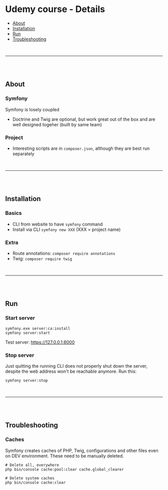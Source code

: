# Udemy course - Details

- [About](#about)
- [Installation](#installation)
- [Run](#run)
- [Troubleshooting](#troubleshooting)

<br>

---

<br><br>

## About

### Symfony

Symfony is losely coupled

- Doctrine and Twig are optional, but work great 
  out of the box and are well designed togeher (built by same team)

### Project

- Interesting scripts are in `composer.json`, although they are best run separately

<br>

---

<br><br>

## Installation

### Basics

- CLI from website to have `symfony` command
- Install via CLI `symfony new XXX` (XXX = project name)

### Extra

- Route annotations: `composer require annotations`
- Twig: `composer require twig`

<br>

---

<br><br>

## Run

### Start server

```
symfony.exe server:ca:install
symfony server:start
```

Test server: https://127.0.0.1:8000

### Stop server

Just quitting the running CLI does not properly shut down the server,
despite the web address won't be reachable anymore. Run this:

`symfony server:stop`

<br>

---

<br><br>

## Troubleshooting

### Caches

Symfony creates caches of PHP, Twig, configurations and other files even on DEV environment.
These need to be manually deleted.

```
# Delete all, everywhere
php bin/console cache:pool:clear cache.global_clearer

# Delete system caches
php bin/console cache:clear
```

